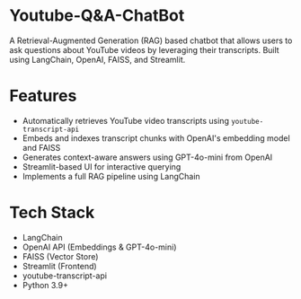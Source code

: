 # Youtube-Q&A-ChatBot

A Retrieval-Augmented Generation (RAG) based chatbot that allows users to ask questions about YouTube videos by leveraging their transcripts. Built using LangChain, OpenAI, FAISS, and Streamlit.

# Features

- Automatically retrieves YouTube video transcripts using `youtube-transcript-api`
- Embeds and indexes transcript chunks with OpenAI's embedding model and FAISS
- Generates context-aware answers using GPT-4o-mini from OpenAI
- Streamlit-based UI for interactive querying
- Implements a full RAG pipeline using LangChain

# Tech Stack

- LangChain
- OpenAI API (Embeddings & GPT-4o-mini)
- FAISS (Vector Store)
- Streamlit (Frontend)
- youtube-transcript-api
- Python 3.9+




